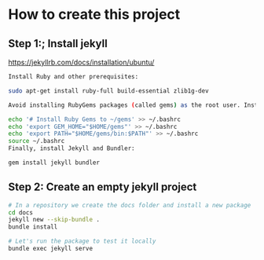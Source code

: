 # How to create this project

## Step 1:; Install jekyll

<https://jekyllrb.com/docs/installation/ubuntu/>

```bash
Install Ruby and other prerequisites:

sudo apt-get install ruby-full build-essential zlib1g-dev

Avoid installing RubyGems packages (called gems) as the root user. Instead, set up a gem installation directory for your user account. The following commands will add environment variables to your ~/.bashrc file to configure the gem installation path:

echo '# Install Ruby Gems to ~/gems' >> ~/.bashrc
echo 'export GEM_HOME="$HOME/gems"' >> ~/.bashrc
echo 'export PATH="$HOME/gems/bin:$PATH"' >> ~/.bashrc
source ~/.bashrc
Finally, install Jekyll and Bundler:

gem install jekyll bundler
```

## Step 2: Create an empty jekyll project

```bash
# In a repository we create the docs folder and install a new package
cd docs
jekyll new --skip-bundle .
bundle install

# Let's run the package to test it locally
bundle exec jekyll serve
```

